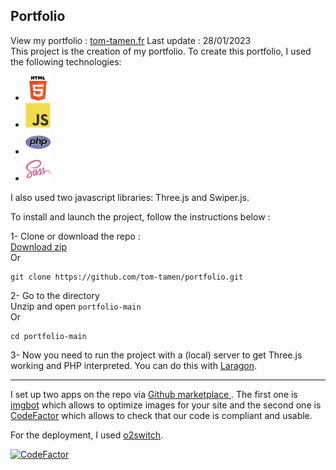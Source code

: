 ## Portfolio

View my portfolio : <a href='https://tom-tamen.fr'>tom-tamen.fr</a>
Last update : 28/01/2023<br>
This project is the creation of my portfolio. To create this portfolio, I used the following technologies: 
<ul>
	<li><a href="https://www.w3.org/html/" target="_blank" rel="noreferrer"> <img src="https://raw.githubusercontent.com/devicons/devicon/master/icons/html5/html5-original-wordmark.svg" alt="html5" width="40" height="40"/> </a> </li>
	<li><a href="https://developer.mozilla.org/en-US/docs/Web/JavaScript" target="_blank" rel="noreferrer"> <img src="https://raw.githubusercontent.com/devicons/devicon/master/icons/javascript/javascript-original.svg" alt="javascript" width="40" height="40"/> </a></li>
	<li><a href="https://www.php.net" target="_blank" rel="noreferrer"> <img src="https://raw.githubusercontent.com/devicons/devicon/master/icons/php/php-original.svg" alt="php" width="40" height="40"/> </a> </li>
	<li><a href="https://sass-lang.com" target="_blank" rel="noreferrer"> <img src="https://raw.githubusercontent.com/devicons/devicon/master/icons/sass/sass-original.svg" alt="sass" width="40" height="40"/> </a></li>
</ul>
I also used two javascript libraries: Three.js and Swiper.js.<br>

To install and launch the project, follow the instructions below :

1- Clone or download the repo : <br>
 <a href="https://github.com/tom-tamen/portfolio/archive/refs/heads/main.zip">Download zip</a><br>
 Or<br>
 ```
 git clone https://github.com/tom-tamen/portfolio.git
 ```
2- Go to the directory<br>
 Unzip and open `portfolio-main`<br>
 Or<br>
 ```
 cd portfolio-main
 ```
3- Now you need to run the project with a (local) server to get Three.js working and PHP interpreted. You can do this with <a href="https://laragon.org/">Laragon</a>.

<hr>

I set up two apps on the repo via <a href="https://github.com/marketplace"> Github marketplace </a>. The first one is <a href="https://github.com/marketplace/imgbot">imgbot</a> which allows to optimize images for your site and the second one is <a href="https://github.com/marketplace/codefactor">CodeFactor</a> which allows to check that our code is compliant and usable.<br>

For the deployment, I used <a href="https://www.o2switch.fr/">o2switch</a>.<br>

[![CodeFactor](https://www.codefactor.io/repository/github/tom-tamen/portfolio/badge/main)](https://www.codefactor.io/repository/github/tom-tamen/portfolio/overview/main)
